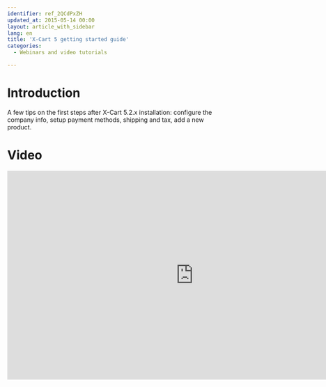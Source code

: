 ```yaml
---
identifier: ref_2QCdPxZH
updated_at: 2015-05-14 00:00
layout: article_with_sidebar
lang: en
title: 'X-Cart 5 getting started guide'
categories:
  - Webinars and video tutorials

---
```



# Introduction

A few tips on the first steps after X-Cart 5.2.x installation: configure the company info, setup payment methods, shipping and tax, add a new product.

# Video

<iframe class="youtube-player" type="text/html" style="width: 853px; height: 480px" src="https://www.youtube.com/embed/lV-jyiNIfb8" frameborder="0"></iframe>
